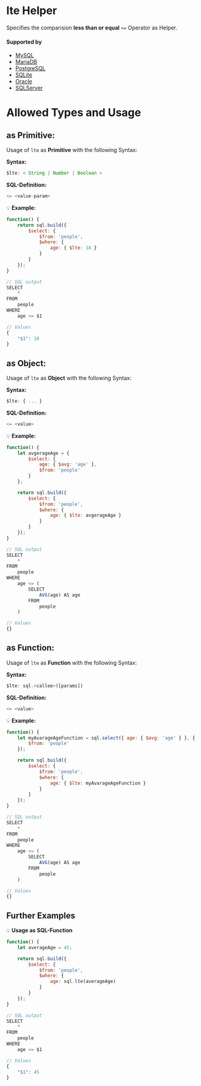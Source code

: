 # lte Helper
Specifies the comparision **less than or equal** `<=` Operator as Helper.

#### Supported by
- [MySQL](https://dev.mysql.com/doc/refman/5.7/en/func-op-summary-ref.html)
- [MariaDB](https://mariadb.com/kb/en/library/less-than-or-equal/)
- [PostgreSQL](https://www.postgresql.org/docs/9.5/static/functions-comparison.html)
- [SQLite](https://sqlite.org/lang_expr.html)
- [Oracle](https://docs.oracle.com/html/A95915_01/sqopr.htm#sthref149)
- [SQLServer](https://docs.microsoft.com/en-US/sql/t-sql/language-elements/less-than-transact-sql)

# Allowed Types and Usage

## as Primitive:

Usage of `lte` as **Primitive** with the following Syntax:

**Syntax:**

```javascript
$lte: < String | Number | Boolean >
```

**SQL-Definition:**
```javascript
<= <value-param>
```

:bulb: **Example:**
```javascript
function() {
    return sql.build({
        $select: {
            $from: 'people',
            $where: {
                age: { $lte: 18 }
            }
        }
    });
}

// SQL output
SELECT
    *
FROM
    people
WHERE
    age <= $1

// Values
{
    "$1": 18
}
```

## as Object:

Usage of `lte` as **Object** with the following Syntax:

**Syntax:**

```javascript
$lte: { ... }
```

**SQL-Definition:**
```javascript
<= <value>
```

:bulb: **Example:**
```javascript
function() {
    let avgerageAge = {
        $select: {
            age: { $avg: 'age' },
            $from: 'people'
        }
    };

    return sql.build({
        $select: {
            $from: 'people',
            $where: {
                age: { $lte: avgerageAge }
            }
        }
    });
}

// SQL output
SELECT
    *
FROM
    people
WHERE
    age <= (
        SELECT
            AVG(age) AS age
        FROM
            people
    )

// Values
{}
```

## as Function:

Usage of `lte` as **Function** with the following Syntax:

**Syntax:**

```javascript
$lte: sql.<callee>([params])
```

**SQL-Definition:**
```javascript
<= <value>
```

:bulb: **Example:**
```javascript
function() {
    let myAvarageAgeFunction = sql.select({ age: { $avg: 'age' } }, {
        $from: 'people'
    });

    return sql.build({
        $select: {
            $from: 'people',
            $where: {
                age: { $lte: myAvarageAgeFunction }
            }
        }
    });
}

// SQL output
SELECT
    *
FROM
    people
WHERE
    age <= (
        SELECT
            AVG(age) AS age
        FROM
            people
    )

// Values
{}
```

## Further Examples

:bulb: **Usage as SQL-Function**
```javascript
function() {
    let averageAge = 45;

    return sql.build({
        $select: {
            $from: 'people',
            $where: {
                age: sql.lte(averageAge)
            }
        }
    });
}

// SQL output
SELECT
    *
FROM
    people
WHERE
    age <= $1

// Values
{
    "$1": 45
}
```

